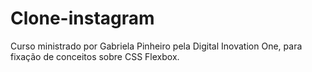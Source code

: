 # Clone-instagram
Curso ministrado por Gabriela Pinheiro pela Digital Inovation One, para fixação de conceitos sobre CSS Flexbox.
